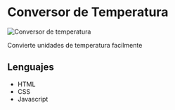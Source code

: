 # Conversor de Temperatura
![Conversor de temperatura](https://user-images.githubusercontent.com/105460667/172034557-1e13c0c4-1cff-4263-99d6-104a0b7c3dac.png)

Convierte unidades de temperatura facilmente

## Lenguajes

+ HTML
+ CSS
+ Javascript
